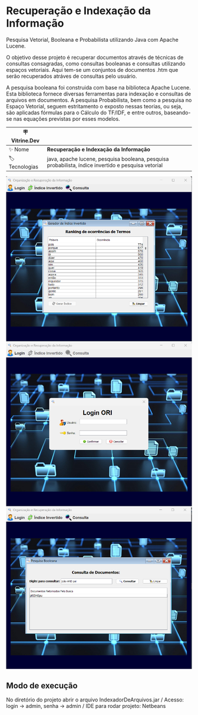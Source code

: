 # Recuperação e Indexação da Informação

Pesquisa Vetorial, Booleana e Probabilista utilizando Java com Apache Lucene.

O objetivo desse projeto é recuperar documentos através de técnicas de consultas consagradas, como consultas booleanas e consultas utilizando espaços vetoriais. Aqui tem-se um conjuntos de documentos .htm que serão recuperados atráves de consultas pelo usuário.

A pesquisa booleana foi construida com base na biblioteca Apache Lucene. Esta biblioteca fornece diversas ferramentas para indexação e consultas de arquivos em documentos. A pesquisa Probabilista, bem como a pesquisa no Espaço Vetorial, seguem estritamento o exposto nessas teorias, ou seja, são aplicadas fórmulas para o Cálculo do TF/IDF, e entre outros, baseando-se nas equações previstas por esses modelos.

| :placard: Vitrine.Dev |     |
| -------------  | --- |
| :sparkles: Nome        | **Recuperação e Indexação da Informação**
| :label: Tecnologias | java, apache lucene, pesquisa booleana, pesquisa probabilista, índice invertido e pesquisa vetorial

<!-- Inserir imagem com a #vitrinedev ao final do link -->
![alt text](https://github.com/alissonjaques/imagens-aplicacoes/blob/main/recuperacao-informacao/tela-termos.png#vitrinedev)
![alt text](https://github.com/alissonjaques/imagens-aplicacoes/blob/main/recuperacao-informacao/login.png#vitrinedev)
![alt text](https://github.com/alissonjaques/imagens-aplicacoes/blob/main/recuperacao-informacao/pesquisa-booleana.png#vitrinedev)

## Modo de execução

No diretório do projeto abrir o arquivo IndexadorDeArquivos.jar /
Acesso: login → admin, senha → admin /
IDE para rodar projeto: Netbeans
